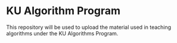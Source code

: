KU Algorithm Program
===

This repository will be used to upload the material used in teaching algorithms under the KU Algorithms Program.
